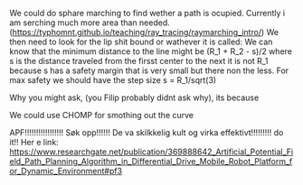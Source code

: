 
We could do sphare marching to find wether a path is ocupied. Currently i am serching much more area than needed. (https://typhomnt.github.io/teaching/ray_tracing/raymarching_intro/)
We then need to look for the lip shit bound or wathever it is called:
We can know that the minimum distance to the line might be (R_1 + R_2 - s)/2 where s is the distance traveled from the firsst center to the next it is not R_1 because s has a safety margin that is very small but there non the less. For max safety we should have the step size s = R_1/sqrt(3)

Why you might ask, (you Filip probably didnt ask why), its because






We could use CHOMP for smothing out the curve



APF!!!!!!!!!!!!!!!!! Søk opp!!!!!! De va skilkkelig kult og virka effektivt!!!!!!!!! do it!!
Her e link:    https://www.researchgate.net/publication/369888642_Artificial_Potential_Field_Path_Planning_Algorithm_in_Differential_Drive_Mobile_Robot_Platform_for_Dynamic_Environment#pf3